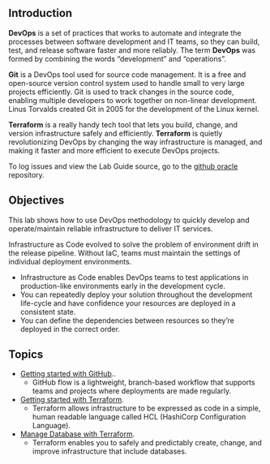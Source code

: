 ## Introduction

**DevOps** is a set of practices that works to automate and integrate the processes between software development and IT teams, so they can build, test, and release software faster and more reliably. The term **DevOps** was formed by combining the words “development” and “operations”.

**Git** is a DevOps tool used for source code management. It is a free and open-source version control system used to handle small to very large projects efficiently. Git is used to track changes in the source code, enabling multiple developers to work together on non-linear development. Linus Torvalds created Git in 2005 for the development of the Linux kernel.

**Terraform** is a really handy tech tool that lets you build, change, and version infrastructure safely and efficiently. **Terraform** is quietly revolutionizing DevOps by changing the way infrastructure is managed, and making it faster and more efficient to execute DevOps projects.

To log issues and view the Lab Guide source, go to the [github oracle](https://github.com/oracle/learning-library/issues/new) repository.

## Objectives

This lab shows how to use DevOps methodology to quickly develop and operate/maintain reliable infrastructure to deliver IT services.

Infrastructure as Code evolved to solve the problem of environment drift in the release pipeline. Without IaC, teams must maintain the settings of individual deployment environments.

* Infrastructure as Code enables DevOps teams to test applications in production-like environments early in the development cycle.
* You can repeatedly deploy your solution throughout the development life-cycle and have confidence your resources are deployed in a consistent state.
* You can define the dependencies between resources so they’re deployed in the correct order.

## Topics

* [Getting started with GitHub](scripts/terraform/gitBeginner.md)..
    - GitHub flow is a lightweight, branch-based workflow that supports teams and projects where deployments are made regularly.
* [Getting started with Terraform](scripts/terraform/tfBeginner.md).
    - Terraform allows infrastructure to be expressed as code in a simple, human readable language called HCL (HashiCorp Configuration Language).
* [Manage Database with Terraform](scripts/terraform/tf4Db.md).
    - Terraform enables you to safely and predictably create, change, and improve infrastructure that include databases.